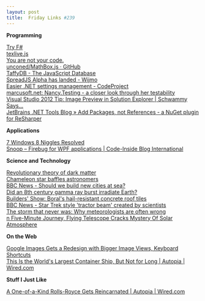 ```yaml
---
layout: post
title:  Friday Links #239
---
```

**Programming**

[Try F#](http://www.tryfsharp.org/)   
[texlive.js](http://manuels.github.com/texlive.js/website/)   
[You are not your code.](http://www.hanselman.com/blog/YouAreNotYourCode.aspx)   
[unconed/MathBox.js · GitHub](https://github.com/unconed/MathBox.js)   
[TaffyDB - The JavaScript Database](http://www.taffydb.com/)   
[SpreadJS Alpha has landed - Wijmo](http://wijmo.com/spreadjs-alpha-has-landed/)   
[Easier .NET settings management - CodeProject](http://www.codeproject.com/Articles/475498/Easier-NET-settings-management)   
[marcusoft.net: Nancy.Testing - a closer look through her testability](http://www.marcusoft.net/2013/01/NancyTesting1.html)   
[Visual Studio 2012 Tip: Image Preview in Solution Explorer | Schwammy Says...](http://www.schwammysays.net/visual-studio-2012-tip-image-preview-in-solution-explorer/)   
[JetBrains .NET Tools Blog » Add Packages, not References - a NuGet plugin for ReSharper](http://blogs.jetbrains.com/dotnet/2012/11/add-packages-not-references-a-nuget-plugin-for-resharper/)

**Applications**

[7 Windows 8 Niggles Resolved](http://www.makeuseof.com/tag/7-windows-8-niggles-resolved/)   
[Snoop – Firebug for WPF applications | Code-Inside Blog International](http://code-inside.de/blog-in/2013/01/21/snoop-firebug-for-wpf-applications/)

**Science and Technology**

[Revolutionary theory of dark matter](http://www.sciencedaily.com/releases/2013/01/130124091545.htm)   
[Chameleon star baffles astronomers](http://www.sciencedaily.com/releases/2013/01/130124183444.htm)   
[BBC News - Should we build new cities at sea?](http://www.bbc.co.uk/news/world-europe-21180779)   
[Did an 8th century gamma ray burst irradiate Earth?](http://www.sciencedaily.com/releases/2013/01/130121083255.htm)   
[Builders' Show: Boral's hail-resistant concrete roof tiles](http://simplefeed.consumerreports.org/l?s=100003s276qugt9jgjj&r=googlereader&he=687474702533412532462532466e6577732e636f6e73756d65727265706f7274732e6f7267253246686f6d652532463230313325324630312532466275696c646572732d73686f772d626f72616c732d6861696c2d726573697374616e742d636f6e63726574652d726f6f662d74696c65732e68746d6c2533464558544b455925334449373252534841&i=727373696e3a687474703a2f2f6e6577732e636f6e73756d65727265706f7274732e6f72672f686f6d652f323031332f30312f6275696c646572732d73686f772d626f72616c732d6861696c2d726573697374616e742d636f6e63726574652d726f6f662d74696c65732e68746d6c)   
[BBC News - Star Trek style 'tractor beam' created by scientists](http://www.bbc.co.uk/news/uk-scotland-tayside-central-21187598)   
[The storm that never was: Why meteorologists are often wrong](http://www.sciencedaily.com/releases/2013/01/130124140722.htm)   
[n Five-Minute Journey, Flying Telescope Cracks Mystery Of Solar Atmosphere](http://www.popsci.com/science/article/2013-01/new-pictures-solar-atmosphere-explain-why-it-so-weird)

**On the Web**

[Google Images Gets a Redesign with Bigger Image Views, Keyboard Shortcuts](http://lifehacker.com/5978673/google-images-gets-a-redesign-with-bigger-image-views-keyboard-shortcuts)   
[This Is the World's Largest Container Ship, But Not for Long | Autopia | Wired.com](http://www.wired.com/autopia/2013/01/worlds-largest-container-ship/)

**Stuff I Just Like**

[A One-of-a-Kind Rolls-Royce Gets Reincarnated | Autopia | Wired.com](http://www.wired.com/autopia/2013/01/rolls-royce-reincarnated/)
